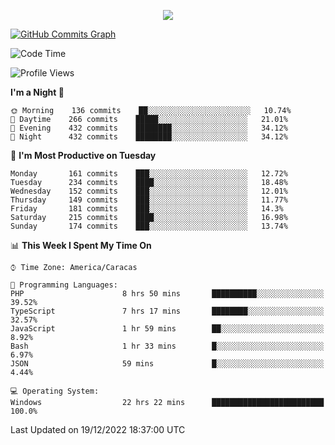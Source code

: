 <p align="center">
  <a href="http://www.github.com/thevacs">
    <img src="https://github-readme-streak-stats.herokuapp.com/?user=thevacs&stroke=ffffff&background=1c1917&ring=0891b2&fire=0891b2&currStreakNum=ffffff&currStreakLabel=0891b2&sideNums=ffffff&sideLabels=ffffff&dates=ffffff&hide_border=true" />
  </a>
  
  <a href="http://www.github.com/thevacs"><img src="https://github-readme-activity-graph.cyclic.app/graph?username=thevacs&bg_color=000000&color=ffffff&line=ff0000&point=ebebeb&area=true&hide_border=true" alt="GitHub Commits Graph" /></a>
  
</p>

<!--START_SECTION:waka-->
![Code Time](http://img.shields.io/badge/Code%20Time-979%20hrs%2026%20mins-blue)

![Profile Views](http://img.shields.io/badge/Profile%20Views-20-blue)

**I'm a Night 🦉** 

```text
🌞 Morning    136 commits    ██░░░░░░░░░░░░░░░░░░░░░░░   10.74% 
🌆 Daytime    266 commits    █████░░░░░░░░░░░░░░░░░░░░   21.01% 
🌃 Evening    432 commits    ████████░░░░░░░░░░░░░░░░░   34.12% 
🌙 Night      432 commits    ████████░░░░░░░░░░░░░░░░░   34.12%

```
📅 **I'm Most Productive on Tuesday** 

```text
Monday       161 commits    ███░░░░░░░░░░░░░░░░░░░░░░   12.72% 
Tuesday      234 commits    ████░░░░░░░░░░░░░░░░░░░░░   18.48% 
Wednesday    152 commits    ███░░░░░░░░░░░░░░░░░░░░░░   12.01% 
Thursday     149 commits    ███░░░░░░░░░░░░░░░░░░░░░░   11.77% 
Friday       181 commits    ███░░░░░░░░░░░░░░░░░░░░░░   14.3% 
Saturday     215 commits    ████░░░░░░░░░░░░░░░░░░░░░   16.98% 
Sunday       174 commits    ███░░░░░░░░░░░░░░░░░░░░░░   13.74%

```


📊 **This Week I Spent My Time On** 

```text
⌚︎ Time Zone: America/Caracas

💬 Programming Languages: 
PHP                      8 hrs 50 mins       ██████████░░░░░░░░░░░░░░░   39.52% 
TypeScript               7 hrs 17 mins       ████████░░░░░░░░░░░░░░░░░   32.57% 
JavaScript               1 hr 59 mins        ██░░░░░░░░░░░░░░░░░░░░░░░   8.92% 
Bash                     1 hr 33 mins        █░░░░░░░░░░░░░░░░░░░░░░░░   6.97% 
JSON                     59 mins             █░░░░░░░░░░░░░░░░░░░░░░░░   4.44%

💻 Operating System: 
Windows                  22 hrs 22 mins      █████████████████████████   100.0%

```


 Last Updated on 19/12/2022 18:37:00 UTC
<!--END_SECTION:waka-->
